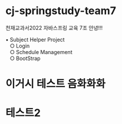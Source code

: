 # cj-springstudy-team7
천재교과서2022 자바스프링 교육 7조
안녕!!!

• Subject Helper Project<br />
&nbsp;&nbsp;&nbsp;○ Login<br />
&nbsp;&nbsp;&nbsp;○ Schedule Management<br />
&nbsp;&nbsp;&nbsp;○ BootStrap<br />

# 이거시 테스트 음화화화

# 테스트2